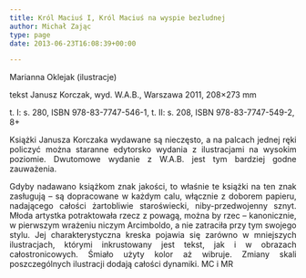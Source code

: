 ```yaml
---
title: Król Maciuś I, Król Maciuś na wyspie bezludnej
author: Michał Zając
type: page
date: 2013-06-23T16:08:39+00:00

---
```

Marianna Oklejak (ilustracje)

tekst Janusz Korczak, wyd. W.A.B., Warszawa 2011, 208&#215;273 mm

t. I: s. 280, ISBN 978-83-7747-546-1, t. II: s. 208, ISBN 978-83-7747-549-2, 8+

<p style="text-align: justify;">
  Książki Janusza Korczaka wydawane są nieczęsto, a na palcach jednej ręki policzyć można staranne edytorsko wydania z ilustracjami na wysokim poziomie. Dwutomowe wydanie z W.A.B. jest tym bardziej godne zauważenia.
</p>

<p style="text-align: justify;">
  Gdyby nadawano książkom znak jakości, to właśnie te książki na ten znak zasługują – są dopracowane w każdym calu, włącznie z doborem papieru, nadającego całości żartobliwie staroświecki, niby-przedwojenny sznyt. Młoda artystka potraktowała rzecz z powagą, można by rzec – kanonicznie, w pierwszym wrażeniu niczym Arcimboldo, a nie zatraciła przy tym swojego stylu. Jej charakterystyczna kreska pojawia się zarówno w mniejszych ilustracjach, którymi inkrustowany jest tekst, jak i w obrazach całostronicowych. Śmiało użyty kolor aż wibruje. Zmiany skali poszczególnych ilustracji dodają całości dynamiki. MC i MR
</p>